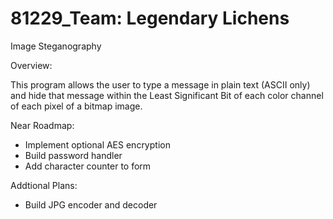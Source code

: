 # 81229_Team: Legendary Lichens

Image Steganography

Overview:

This program allows the user to type a message in plain text (ASCII only) and hide that message within the Least Significant Bit of each color channel of each pixel of a bitmap image.

Near Roadmap:
* Implement optional AES encryption
* Build password handler
* Add character counter to form

Addtional Plans:
* Build JPG encoder and decoder
